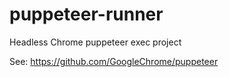 # puppeteer-runner
Headless Chrome puppeteer exec project

See: https://github.com/GoogleChrome/puppeteer
